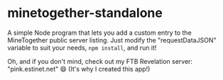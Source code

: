 # minetogether-standalone
A simple Node program that lets you add a custom entry to the MineTogether public server listing. Just modify the "requestDataJSON" variable to suit your needs, `npm install`, and run it!


Oh, and if you don't mind, check out my FTB Revelation server: "pink.estinet.net" :smile: (It's why I created this app!)

